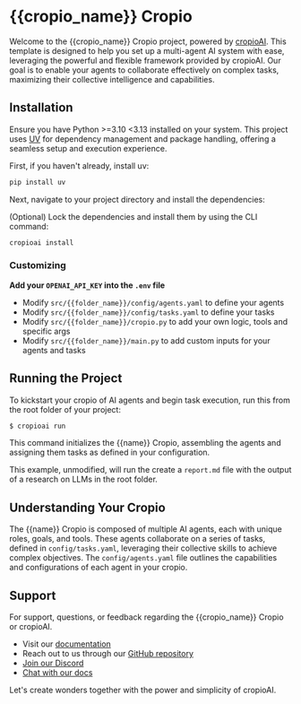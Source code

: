 # {{cropio_name}} Cropio

Welcome to the {{cropio_name}} Cropio project, powered by [cropioAI](https://cropio.in). This template is designed to help you set up a multi-agent AI system with ease, leveraging the powerful and flexible framework provided by cropioAI. Our goal is to enable your agents to collaborate effectively on complex tasks, maximizing their collective intelligence and capabilities.

## Installation

Ensure you have Python >=3.10 <3.13 installed on your system. This project uses [UV](https://docs.astral.sh/uv/) for dependency management and package handling, offering a seamless setup and execution experience.

First, if you haven't already, install uv:

```bash
pip install uv
```

Next, navigate to your project directory and install the dependencies:

(Optional) Lock the dependencies and install them by using the CLI command:
```bash
cropioai install
```
### Customizing

**Add your `OPENAI_API_KEY` into the `.env` file**

- Modify `src/{{folder_name}}/config/agents.yaml` to define your agents
- Modify `src/{{folder_name}}/config/tasks.yaml` to define your tasks
- Modify `src/{{folder_name}}/cropio.py` to add your own logic, tools and specific args
- Modify `src/{{folder_name}}/main.py` to add custom inputs for your agents and tasks

## Running the Project

To kickstart your cropio of AI agents and begin task execution, run this from the root folder of your project:

```bash
$ cropioai run
```

This command initializes the {{name}} Cropio, assembling the agents and assigning them tasks as defined in your configuration.

This example, unmodified, will run the create a `report.md` file with the output of a research on LLMs in the root folder.

## Understanding Your Cropio

The {{name}} Cropio is composed of multiple AI agents, each with unique roles, goals, and tools. These agents collaborate on a series of tasks, defined in `config/tasks.yaml`, leveraging their collective skills to achieve complex objectives. The `config/agents.yaml` file outlines the capabilities and configurations of each agent in your cropio.

## Support

For support, questions, or feedback regarding the {{cropio_name}} Cropio or cropioAI.
- Visit our [documentation](https://docs.cropio.in)
- Reach out to us through our [GitHub repository](https://github.com/joaomdmoura/cropioai)
- [Join our Discord](https://discord.com/invite/X4JWnZnxPb)
- [Chat with our docs](https://chatg.pt/DWjSBZn)

Let's create wonders together with the power and simplicity of cropioAI.
